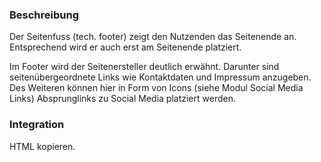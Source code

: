 ### Beschreibung

Der Seitenfuss (tech. footer) zeigt den Nutzenden das Seitenende an. Entsprechend wird er auch erst am Seitenende platziert.

Im Footer wird der Seitenersteller deutlich erwähnt. Darunter sind seitenübergeordnete Links wie Kontaktdaten und Impressum anzugeben. Des Weiteren können hier in Form von Icons (siehe Modul Social Media Links) Absprunglinks zu Social Media platziert werden. 

### Integration

HTML kopieren.
